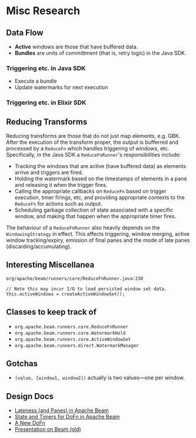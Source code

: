 # Misc Research

## Data Flow

- **Active** windows are those that have buffered data.
- **Bundles** are units of committment (that is, retry logic) in the Java SDK.

### Triggering etc. in Java SDK
- Execute a bundle
- Update watermarks for next execution

### Triggering etc. in Elixir SDK

## Reducing Transforms
Reducing transforms are those that do not just map elements, e.g. GBK. After the execution of the transform proper, the output is bufferred and processed by a `ReduceFn` which handles triggering of windows, etc. Specifically, in the Java SDK a `ReduceFnRunner`'s responsibilities include:

- Tracking the windows that are active (have buffered data) as elements arrive and triggers are fired.
- Holding the watermark based on the timestamps of elements in a pane and releasing it when the trigger fires.
- Calling the appropriate callbacks on `ReduceFn` based on trigger execution, timer firings, etc, and providing appropriate contexts to the `ReduceFn` for actions such as output.
- Scheduling garbage collection of state associated with a specific window, and making that happen when the appropriate timer fires.

The behaviour of a `ReduceFnRunner` also heavily depends on the `WindowingStrategy` in effect. This affects triggering, window merging, active window tracking/expiry, emission of final panes and the mode of late panes (discarding/accumulating).

## Interesting Miscellanea
```
org/apache/beam/runners/core/ReduceFnRunner.java:238  

// Note this may incur I/O to load persisted window set data.  
this.activeWindows = createActiveWindowSet();
```

## Classes to keep track of
- `org.apache.beam.runners.core.ReduceFnRunner`
- `org.apache.beam.runners.core.WatermarkHold`
- `org.apache.beam.runners.core.ActiveWindowSet`
- `org.apache.beam.runners.direct.WatermarkManager`

## Gotchas
- `(value, [window1, window2])` actually is two values—one per window.


## Design Docs

- [Lateness (and Panes) in Apache Beam](https://docs.google.com/document/d/12r7frmxNickxB5tbpuEh_n35_IJeVZn1peOrBrhhP6Y/edit)
- [State and Timers for DoFn in Apache Beam](https://docs.google.com/document/d/1zf9TxIOsZf_fz86TGaiAQqdNI5OO7Sc6qFsxZlBAMiA/edit)
- [A New DoFn](https://docs.google.com/document/d/1ClmQ6LqdnfseRzeSw3SL68DAO1f8jsWBL2FfzWErlbw/edit#)
- [Presentation on Beam (old)](https://docs.google.com/presentation/d/1uTb7dx4-Y2OM_B0_3XF_whwAL2FlDTTuq2QzP9sJ4Mg/edit#slide=id.g127d614316_41_113)
